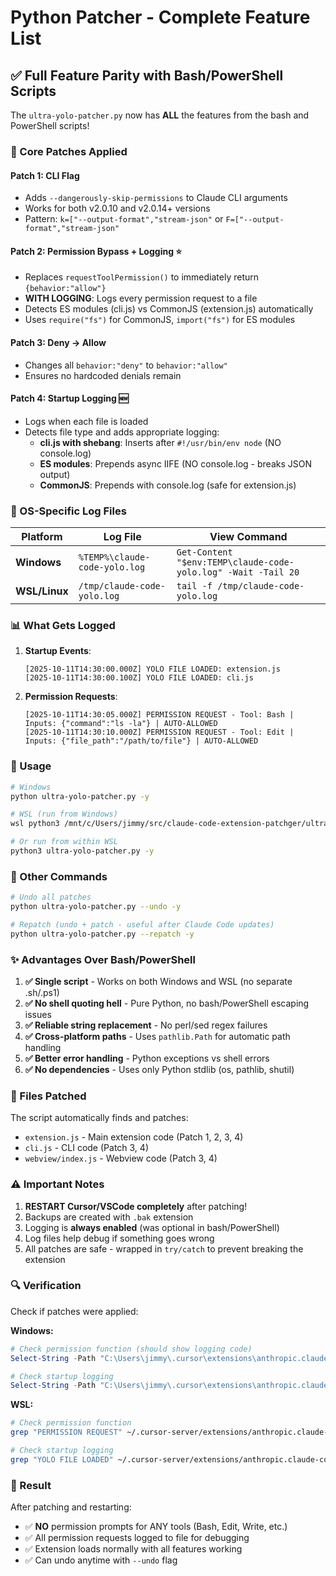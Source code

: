 # Python Patcher - Complete Feature List

## ✅ Full Feature Parity with Bash/PowerShell Scripts

The `ultra-yolo-patcher.py` now has **ALL** the features from the bash and PowerShell scripts!

### 🎯 Core Patches Applied

#### Patch 1: CLI Flag
- Adds `--dangerously-skip-permissions` to Claude CLI arguments
- Works for both v2.0.10 and v2.0.14+ versions
- Pattern: `k=["--output-format","stream-json"` or `F=["--output-format","stream-json"`

#### Patch 2: Permission Bypass + Logging ⭐
- Replaces `requestToolPermission()` to immediately return `{behavior:"allow"}`
- **WITH LOGGING**: Logs every permission request to a file
- Detects ES modules (cli.js) vs CommonJS (extension.js) automatically
- Uses `require("fs")` for CommonJS, `import("fs")` for ES modules

#### Patch 3: Deny → Allow
- Changes all `behavior:"deny"` to `behavior:"allow"`
- Ensures no hardcoded denials remain

#### Patch 4: Startup Logging 🆕
- Logs when each file is loaded
- Detects file type and adds appropriate logging:
  - **cli.js with shebang**: Inserts after `#!/usr/bin/env node` (NO console.log)
  - **ES modules**: Prepends async IIFE (NO console.log - breaks JSON output)
  - **CommonJS**: Prepends with console.log (safe for extension.js)

### 📁 OS-Specific Log Files

| Platform | Log File | View Command |
|----------|----------|--------------|
| **Windows** | `%TEMP%\claude-code-yolo.log` | `Get-Content "$env:TEMP\claude-code-yolo.log" -Wait -Tail 20` |
| **WSL/Linux** | `/tmp/claude-code-yolo.log` | `tail -f /tmp/claude-code-yolo.log` |

### 📊 What Gets Logged

1. **Startup Events**:
   ```
   [2025-10-11T14:30:00.000Z] YOLO FILE LOADED: extension.js
   [2025-10-11T14:30:00.100Z] YOLO FILE LOADED: cli.js
   ```

2. **Permission Requests**:
   ```
   [2025-10-11T14:30:05.000Z] PERMISSION REQUEST - Tool: Bash | Inputs: {"command":"ls -la"} | AUTO-ALLOWED
   [2025-10-11T14:30:10.000Z] PERMISSION REQUEST - Tool: Edit | Inputs: {"file_path":"/path/to/file"} | AUTO-ALLOWED
   ```

### 🚀 Usage

```bash
# Windows
python ultra-yolo-patcher.py -y

# WSL (run from Windows)
wsl python3 /mnt/c/Users/jimmy/src/claude-code-extension-patchger/ultra-yolo-patcher.py -y

# Or run from within WSL
python3 ultra-yolo-patcher.py -y
```

### 🔄 Other Commands

```bash
# Undo all patches
python ultra-yolo-patcher.py --undo -y

# Repatch (undo + patch - useful after Claude Code updates)
python ultra-yolo-patcher.py --repatch -y
```

### ✨ Advantages Over Bash/PowerShell

1. **✅ Single script** - Works on both Windows and WSL (no separate .sh/.ps1)
2. **✅ No shell quoting hell** - Pure Python, no bash/PowerShell escaping issues
3. **✅ Reliable string replacement** - No perl/sed regex failures
4. **✅ Cross-platform paths** - Uses `pathlib.Path` for automatic path handling
5. **✅ Better error handling** - Python exceptions vs shell errors
6. **✅ No dependencies** - Uses only Python stdlib (os, pathlib, shutil)

### 🎯 Files Patched

The script automatically finds and patches:
- `extension.js` - Main extension code (Patch 1, 2, 3, 4)
- `cli.js` - CLI code (Patch 3, 4)
- `webview/index.js` - Webview code (Patch 3, 4)

### ⚠️ Important Notes

1. **RESTART Cursor/VSCode completely** after patching!
2. Backups are created with `.bak` extension
3. Logging is **always enabled** (was optional in bash/PowerShell)
4. Log files help debug if something goes wrong
5. All patches are safe - wrapped in `try/catch` to prevent breaking the extension

### 🔍 Verification

Check if patches were applied:

**Windows:**
```powershell
# Check permission function (should show logging code)
Select-String -Path "C:\Users\jimmy\.cursor\extensions\anthropic.claude-code-*\extension.js" -Pattern "PERMISSION REQUEST"

# Check startup logging
Select-String -Path "C:\Users\jimmy\.cursor\extensions\anthropic.claude-code-*\extension.js" -Pattern "YOLO FILE LOADED"
```

**WSL:**
```bash
# Check permission function
grep "PERMISSION REQUEST" ~/.cursor-server/extensions/anthropic.claude-code-*/extension.js

# Check startup logging
grep "YOLO FILE LOADED" ~/.cursor-server/extensions/anthropic.claude-code-*/extension.js
```

### 🎉 Result

After patching and restarting:
- ✅ **NO** permission prompts for ANY tools (Bash, Edit, Write, etc.)
- ✅ All permission requests logged to file for debugging
- ✅ Extension loads normally with all features working
- ✅ Can undo anytime with `--undo` flag
